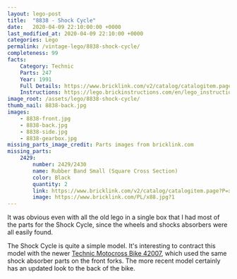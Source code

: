 ```yaml
---
layout: lego-post
title:  "8838 - Shock Cycle"
date:   2020-04-09 22:10:00:00 +0000
last_modified_at: 2020-04-09 22:10:00 +0000
categories: Lego
permalink: /vintage-lego/8838-shock-cycle/
completeness: 99
facts:
    Category: Technic
    Parts: 247
    Year: 1991
    Full Details: https://www.bricklink.com/v2/catalog/catalogitem.page?S=8838-1#T=S&O={%22iconly%22:0}
    Instructions: https://lego.brickinstructions.com/en/lego_instructions/set/8838/Dirt_Bike
image_root: /assets/lego/8838-shock-cycle/
thumb_nail: 8838-back.jpg
images:
    - 8838-front.jpg
    - 8838-back.jpg
    - 8838-side.jpg
    - 8838-gearbox.jpg
missing_parts_image_credit: Parts images from bricklink.com
missing_parts:
    2429:
        number: 2429/2430 
        name: Rubber Band Small (Square Cross Section)
        color: Black
        quantity: 2
        link: https://www.bricklink.com/v2/catalog/catalogitem.page?P=x88&idColor=11
        image: https://www.bricklink.com/PL/x88.jpg?1
---
```


It was obvious even with all the old lego in a single box that I had most of the parts for the Shock Cycle, since the wheels and shocks absorbers were all easily found.

The Shock Cycle is quite a simple model. It's interesting to contract this model with the newer [Technic Motocross Bike 42007](https://www.bricklink.com/v2/catalog/catalogitem.page?S=42007-1#T=I), which used the same shock absorber parts on the front forks. The more recent model certainly has an updated look to the back of the bike.